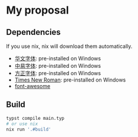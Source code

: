 # My proposal

## Dependencies

If you use nix, nix will download them automatically.

- [华文字体](https://github.com/chengda/popular-fonts): pre-installed on Windows
- [中易字体](https://github.com/StellarCN/scp_zh/tree/master/fonts):
  pre-installed on Windows
- [方正字体](https://github.com/Kangzhengwei/androidFront): pre-installed on
  Windows
- [Times New Roman](https://github.com/siaimes/pytorch/tree/main/fonts):
  pre-installed on Windows
- [font-awesome](https://github.com/FortAwesome/Font-Awesome)

## Build

```sh
typst compile main.typ
# or use nix
nix run '.#build'
```
